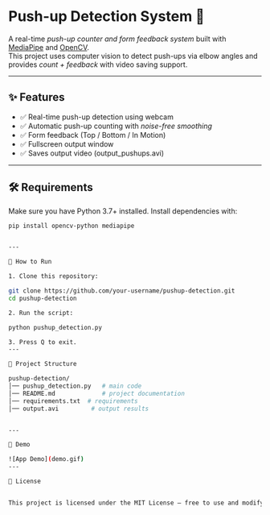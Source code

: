 # Push-up Detection System 💪

A real-time *push-up counter and form feedback system* built with [MediaPipe](https://github.com/google/mediapipe) and [OpenCV](https://opencv.org/).  
This project uses computer vision to detect push-ups via elbow angles and provides *count + feedback* with video saving support.

---

## ✨ Features
- ✅ Real-time push-up detection using webcam  
- ✅ Automatic push-up counting with *noise-free smoothing*  
- ✅ Form feedback (Top / Bottom / In Motion)  
- ✅ Fullscreen output window  
- ✅ Saves output video (output_pushups.avi)  

---

## 🛠 Requirements
Make sure you have Python 3.7+ installed. Install dependencies with:

```bash
pip install opencv-python mediapipe


---

🚀 How to Run

1. Clone this repository:

git clone https://github.com/your-username/pushup-detection.git
cd pushup-detection

2. Run the script:

python pushup_detection.py

3. Press Q to exit.
---

📂 Project Structure

pushup-detection/
│── pushup_detection.py   # main code
│── README.md             # project documentation
│── requirements.txt  # requirements
│── output.avi         # output results


---

🎥 Demo

![App Demo](demo.gif)
---

📜 License


This project is licensed under the MIT License — free to use and modify.




